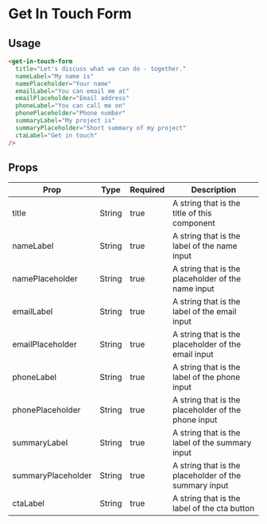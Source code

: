 # Get In Touch Form


## Usage

```html
<get-in-touch-form
  title="Let's discuss what we can do - together."
  nameLabel="My name is"
  namePlaceholder="Your name"
  emailLabel="You can email me at"
  emailPlaceholder="Email address"
  phoneLabel="You can call me on"
  phonePlaceholder="Phone number"
  summaryLabel="My project is"
  summaryPlaceholder="Short summary of my project"
  ctaLabel="Get in touch"
/>
```

## Props

| Prop | Type | Required | Description |
| --- | --- | --- | --- |
| title | String | true | A string that is the title of this component |
| nameLabel | String | true | A string that is the label of the name input |
| namePlaceholder | String | true | A string that is the placeholder of the name input |
| emailLabel | String | true | A string that is the label of the email input |
| emailPlaceholder | String | true | A string that is the placeholder of the email input |
| phoneLabel | String | true | A string that is the label of the phone input |
| phonePlaceholder | String | true | A string that is the placeholder of the phone input |
| summaryLabel | String | true | A string that is the label of the summary input |
| summaryPlaceholder | String | true | A string that is the placeholder of the summary input |
| ctaLabel | String | true | A string that is the label of the cta button |
